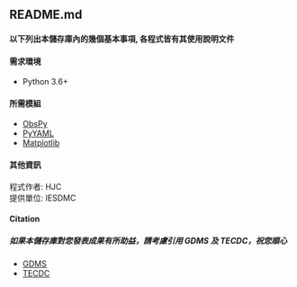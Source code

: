 ## README.md

#### 以下列出本儲存庫內的幾個基本事項, 各程式皆有其使用說明文件

#### 需求環境
- Python 3.6+

#### 所需模組
- [ObsPy](https://github.com/obspy/obspy)
- [PyYAML](https://github.com/yaml/pyyaml)
- [Matplotlib](https://github.com/matplotlib/matplotlib)

#### 其他資訊
程式作者: HJC  
提供單位: IESDMC

#### Citation
##### 如果本儲存庫對您發表成果有所助益，請考慮引用 GDMS 及 TECDC，祝您順心
- [GDMS](https://doi.org/10.7914/SN/T5)
- [TECDC](https://tec.earth.sinica.edu.tw/publication/newsletter/html/202206/36_03.html)
